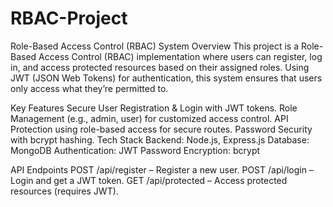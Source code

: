 # RBAC-Project

Role-Based Access Control (RBAC) System
Overview
This project is a Role-Based Access Control (RBAC) implementation where users can register, log in, and access protected resources based on their assigned roles. Using JWT (JSON Web Tokens) for authentication, this system ensures that users only access what they’re permitted to.

Key Features
Secure User Registration & Login with JWT tokens.
Role Management (e.g., admin, user) for customized access control.
API Protection using role-based access for secure routes.
Password Security with bcrypt hashing.
Tech Stack
Backend: Node.js, Express.js
Database: MongoDB
Authentication: JWT
Password Encryption: bcrypt

API Endpoints
POST /api/register – Register a new user.
POST /api/login – Login and get a JWT token.
GET /api/protected – Access protected resources (requires JWT).
